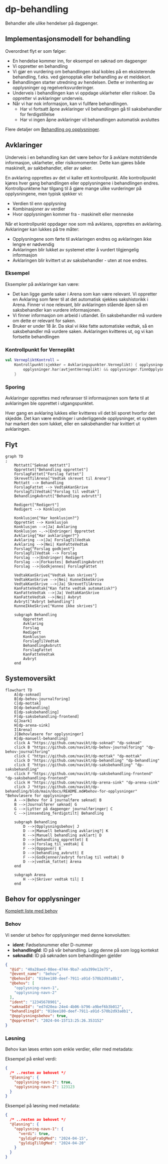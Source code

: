 # dp-behandling

Behandler alle ulike hendelser på dagpenger.

## Implementasjonsmodell for behandling

Overordnet flyt er som følger:

- En hendelse kommer inn, for eksempel en søknad om dagpenger
- Vi oppretter en behandling
- Vi gjør en vurdering om behandlingen skal kobles på en eksisterende behandling, f.eks. ved gjenopptak eller behandling av et meldekort.
- Behandlingen starter utredning av hendelsen. Dette er innhenting av opplysninger og regelverksvurderinger.
- Underveis i behandlingen kan vi oppdage uklarheter eller risikoer. Da oppretter vi avklaringer underveis.
- Når vi har nok informasjon, kan vi fullføre behandlingen.
    - Har vi fortsatt åpne avklaringer vil behandlingen gå til saksbehandler for ferdigstillelse
    - Har vi ingen åpne avklaringer vil behandlingen automatisk avsluttes

Flere detaljer om [Behandling og opplysninger](./opplysning/README.md).

## Avklaringer

Underveis i en behandling kan det være behov for å avklare motstridende informasjon, uklarheter, eller risikomomenter. Dette kan gjøres både
maskinelt, av sakbehandler, eller av søker.

En avklaring opprettes av det vi kaller ett kontrollpunkt. Alle kontrollpunkt kjøres hver gang behandlingen eller opplysningene i
behandlingen endres. Kontrollpunktene har tilgang til å gjøre mange ulike vurderinger på opplysningene, men typisk sjekker vi:

- Verdien til enn opplysning
- Kombinasjoner av verdier
- Hvor opplysningen kommer fra - maskinelt eller menneske

Når et kontrollpunkt oppdager noe som må avklares, opprettes en avklaring. Avklaringer kan lukkes på tre måter:

- Opplysningene som førte til avklaringen endres og avklaringen ikke lengre er nødvendig
- Avklaringen blir lukket av systemet etter å vurdert tilgjengelig informasjon
- Avklaringen blir kvittert ut av saksbehandler - uten at noe endres.

### Eksempel

Eksempler på avklaringer kan være:

- Det kan ligge gamle saker i Arena som kan være relevant. Vi oppretter en Avklaring som fører til at det automatisk sjekkes sakshistorikk i
  Arena. Finner vi noe relevant, blir avklaringen stående åpen så en saksbehandler kan vurdere informasjonen.
- Vi finner informasjon om arbeid i utlandet. En saksbehandler må vurdere om dette er relevant for saken.
- Bruker er under 18 år. Da skal vi ikke fatte automatiske vedtak, så en saksbehandler må vurdere saken. Avklaringen kvitteres ut, og vi kan
  fortsette behandlingen

### Kontrollpunkt for Verneplikt

```kotlin
val VernepliktKontroll =
    Kontrollpunkt(sjekker = Avklaringspunkter.Verneplikt) { opplysninger ->
        opplysninger.har(avtjentVerneplikt) && opplysninger.finnOpplysning(avtjentVerneplikt).verdi
    }
```

### Sporing

Avklaringer opprettes med referanser til informasjonen som førte til at avklaringen ble opprettet i utgangspunktet.

Hver gang en avklaring lukkes eller kvitteres vil det bli sporet hvorfor det skjedde. Det kan være endringer i underliggende opplysninger,
et system har markert den som lukket, eller en saksbehandler har kvittert ut avklaringen.

## Flyt

```mermaid
graph TD
;
    Mottatt["Søknad mottatt"]
    Opprettet["Behandling opprettet"]
    ForslagFattet["Forslag fattet"]
    SkrevetTilArena["Vedtak skrevet til Arena"]
    Mottatt --> Behandling
    ForslagFattet --> VedtakKanSkrive
    ForslagTilVedtak["Forslag til vedtak"]
    BehandlingAvbrutt["Behandling avbrutt"]
    
    Redigert["Redigert"]
    Redigert --> Konklusjon

    Konklusjon{"Har konklusjon?"}
    Opprettet --> Konklusjon
    Konklusjon -->|Ja| Avklaring
    Konklusjon -.->|Endringer| Opprettet
    Avklaring{"Har avklaringer?"}
    Avklaring -->|Ja| ForslagTilVedtak
    Avklaring -->|Nei| KanFatteVedtak
    Forslag{"Forslag godkjent"}
    ForslagTilVedtak --> Forslag
    Forslag -->|Endringer| Redigert
    Forslag -->|Forkastes| BehandlingAvbrutt
    Forslag -->|Godkjennes| ForslagFattet
    
    VedtakKanSkrive{"Vedtak kan skrives"}
    VedtakKanSkrive -->|Nei| KunneIkkeSkrive
    VedtakKanSkrive -->|Ja| SkrevetTilArena
    KanFatteVedtak{"Kan fatte vedtak automatisk?"}
    KanFatteVedtak -->|Ja| VedtakKanSkrive
    KanFatteVedtak -->|Nei| Avbryt
    Avbryt["Avbryt behandling"]
    KunneIkkeSkrive["Kunne ikke skrives"]

    subgraph Behandling
        Opprettet
        Avklaring
        Forslag
        Redigert
        Konklusjon
        ForslagTilVedtak
        BehandlingAvbrutt
        ForslagFattet
        KanFatteVedtak
        Avbryt
    end
```

## Systemoversikt

```mermaid
flowchart TD
    A[dp-soknad]
    B[dp-behov-journalforing]
    C[dp-mottak]
    D[dp-behandling]
    E[dp-saksbehandling]
    F[dp-saksbehandling-frontend]
    G[Joark]
    H[dp-arena-sink]
    I[Arena]
    J[Behovløsere for opplysninger]
    K[dp-manuell-behandling]
    click A "https://github.com/navikt/dp-soknad" "dp-soknad"
    click B "https://github.com/navikt/dp-behov-journalforing" "dp-behov-journalforing"
    click C "https://github.com/navikt/dp-mottak" "dp-mottak"
    click D "https://github.com/navikt/dp-behandling" "dp-behandling"
    click E "https://github.com/navikt/dp-saksbehandling" "dp-saksbehandling"
    click F "https://github.com/navikt/dp-saksbehandling-frontend" "dp-saksbehandling-frontend"
    click H "https://github.com/navikt/dp-arena-sink" "dp-arena-sink"
    click J "https://github.com/navikt/dp-behandling/blob/main/docs/README.md#behov-for-opplysninger" "Behovløsere for opplysninger"
    A -->|Behov for å journalføre søknad| B
    B -->|Journalfører søknad| G
    G -->|Lytter på dagpenger journalføringer| C
    C -->|innsending_ferdigstilt| Behandling

    subgraph Behandling
        D -->|Opplysningsbehov| J
        D -->|Manuell behandling avklaring?| K
        K -->|Manuell behandling avklart| D
        D -->|behandling_opprettet| E
        D -->|forslag_til_vedtak| E
        F -->|Oppgaver| E
        D -->|behandling_avbrutt| E
        F -->|Godkjenner/avbryt forslag til vedtak| D
        D -->|vedtak_fattet| Arena
    end

    subgraph Arena
        H -->|Skriver vedtak til| I
    end
```

## Behov for opplysninger

[Komplett liste med behov](./behov.approved.md)

### Behov

Vi sender ut behov for opplysninger med denne konvolutten:

* **ident**: Fødselsnummer eller D-nummer
* **behandlingId**: ID på vår behandling. Legg denne på som logg kontekst
* **søknadId**: ID på søknaden som behandlingen gjelder

```json
{
  "@id": "40a28aed-08ee-4744-9ba7-ada399e12e75",
  "@event_name": "behov",
  "@behovId": "018ee180-deef-7911-a91d-570b2d93a8b1",
  "@behov": [
    "opplysning-navn-1",
    "opplysning-navn-2"
  ],
  "ident": "12345678901",
  "søknadId": "ed7d20ea-24e4-4b06-b796-a9bef6b3b012",
  "behandlingId": "018ee180-deef-7911-a91d-570b2d93a8b1",
  "@opplysningsbehov": true,
  "@opprettet": "2024-04-15T13:25:26.353152"
}
```

### Løsning

Behov kan løses enten som enkle verdier, eller med metadata:

Eksempel på enkel verdi:

```json
{
  /* ..resten av behovet */
  "@løsning": {
    "opplysning-navn-1": true,
    "opplysning-navn-2": 123123
  }
}
```

Eksempel på løsning med metadata:

```json
{
  /* ..resten av behovet */
  "@løsning": {
    "opplysning-navn-1": {
      "verdi": true,
      "gyldigFraOgMed": "2024-04-15",
      "gyldigTilOgMed": "2024-04-20"
    }
  }
}
```
